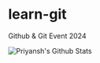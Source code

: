 # learn-git
Github &amp; Git Event 2024

![Priyansh's Github Stats](https://pixel-profile.vercel.app/api/github-stats?username=LuciNyan&theme=rainbow&pixelate_avatar=false)